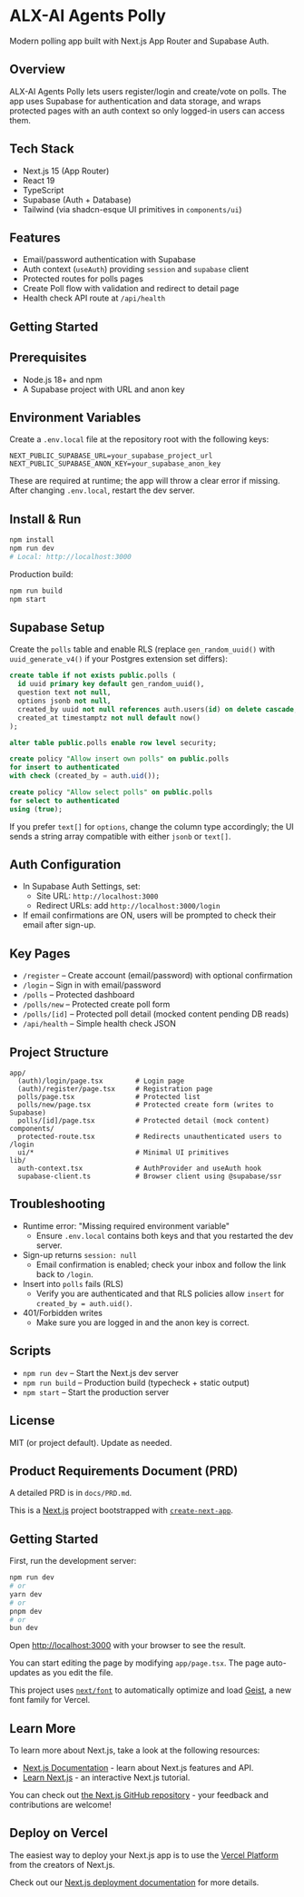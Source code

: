 ALX-AI Agents Polly
====================

Modern polling app built with Next.js App Router and Supabase Auth.

Overview
--------

ALX-AI Agents Polly lets users register/login and create/vote on polls. The app uses Supabase for authentication and data storage, and wraps protected pages with an auth context so only logged-in users can access them.

Tech Stack
----------

- Next.js 15 (App Router)
- React 19
- TypeScript
- Supabase (Auth + Database)
- Tailwind (via shadcn-esque UI primitives in `components/ui`)

Features
--------

- Email/password authentication with Supabase
- Auth context (`useAuth`) providing `session` and `supabase` client
- Protected routes for polls pages
- Create Poll flow with validation and redirect to detail page
- Health check API route at `/api/health`

Getting Started
---------------

Prerequisites
-------------

- Node.js 18+ and npm
- A Supabase project with URL and anon key

Environment Variables
---------------------

Create a `.env.local` file at the repository root with the following keys:

```env
NEXT_PUBLIC_SUPABASE_URL=your_supabase_project_url
NEXT_PUBLIC_SUPABASE_ANON_KEY=your_supabase_anon_key
```

These are required at runtime; the app will throw a clear error if missing. After changing `.env.local`, restart the dev server.

Install & Run
-------------

```bash
npm install
npm run dev
# Local: http://localhost:3000
```

Production build:

```bash
npm run build
npm start
```

Supabase Setup
--------------

Create the `polls` table and enable RLS (replace `gen_random_uuid()` with `uuid_generate_v4()` if your Postgres extension set differs):

```sql
create table if not exists public.polls (
  id uuid primary key default gen_random_uuid(),
  question text not null,
  options jsonb not null,
  created_by uuid not null references auth.users(id) on delete cascade,
  created_at timestamptz not null default now()
);

alter table public.polls enable row level security;

create policy "Allow insert own polls" on public.polls
for insert to authenticated
with check (created_by = auth.uid());

create policy "Allow select polls" on public.polls
for select to authenticated
using (true);
```

If you prefer `text[]` for `options`, change the column type accordingly; the UI sends a string array compatible with either `jsonb` or `text[]`.

Auth Configuration
------------------

- In Supabase Auth Settings, set:
  - Site URL: `http://localhost:3000`
  - Redirect URLs: add `http://localhost:3000/login`
- If email confirmations are ON, users will be prompted to check their email after sign-up.

Key Pages
---------

- `/register` – Create account (email/password) with optional confirmation
- `/login` – Sign in with email/password
- `/polls` – Protected dashboard
- `/polls/new` – Protected create poll form
- `/polls/[id]` – Protected poll detail (mocked content pending DB reads)
- `/api/health` – Simple health check JSON

Project Structure
-----------------

```text
app/
  (auth)/login/page.tsx        # Login page
  (auth)/register/page.tsx     # Registration page
  polls/page.tsx               # Protected list
  polls/new/page.tsx           # Protected create form (writes to Supabase)
  polls/[id]/page.tsx          # Protected detail (mock content)
components/
  protected-route.tsx          # Redirects unauthenticated users to /login
  ui/*                         # Minimal UI primitives
lib/
  auth-context.tsx             # AuthProvider and useAuth hook
  supabase-client.ts           # Browser client using @supabase/ssr
```

Troubleshooting
---------------

- Runtime error: "Missing required environment variable"
  - Ensure `.env.local` contains both keys and that you restarted the dev server.
- Sign-up returns `session: null`
  - Email confirmation is enabled; check your inbox and follow the link back to `/login`.
- Insert into `polls` fails (RLS)
  - Verify you are authenticated and that RLS policies allow `insert` for `created_by = auth.uid()`.
- 401/Forbidden writes
  - Make sure you are logged in and the anon key is correct.

Scripts
-------

- `npm run dev` – Start the Next.js dev server
- `npm run build` – Production build (typecheck + static output)
- `npm start` – Start the production server

License
-------

MIT (or project default). Update as needed.

Product Requirements Document (PRD)
-----------------------------------

A detailed PRD is in `docs/PRD.md`.

This is a [Next.js](https://nextjs.org) project bootstrapped with [`create-next-app`](https://nextjs.org/docs/app/api-reference/cli/create-next-app).

## Getting Started

First, run the development server:

```bash
npm run dev
# or
yarn dev
# or
pnpm dev
# or
bun dev
```

Open [http://localhost:3000](http://localhost:3000) with your browser to see the result.

You can start editing the page by modifying `app/page.tsx`. The page auto-updates as you edit the file.

This project uses [`next/font`](https://nextjs.org/docs/app/building-your-application/optimizing/fonts) to automatically optimize and load [Geist](https://vercel.com/font), a new font family for Vercel.

## Learn More

To learn more about Next.js, take a look at the following resources:

- [Next.js Documentation](https://nextjs.org/docs) - learn about Next.js features and API.
- [Learn Next.js](https://nextjs.org/learn) - an interactive Next.js tutorial.

You can check out [the Next.js GitHub repository](https://github.com/vercel/next.js) - your feedback and contributions are welcome!

## Deploy on Vercel

The easiest way to deploy your Next.js app is to use the [Vercel Platform](https://vercel.com/new?utm_medium=default-template&filter=next.js&utm_source=create-next-app&utm_campaign=create-next-app-readme) from the creators of Next.js.

Check out our [Next.js deployment documentation](https://nextjs.org/docs/app/building-your-application/deploying) for more details.
